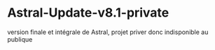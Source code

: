 # Astral-Update-v8.1-private
version finale et intégrale de Astral, projet priver donc indisponible au publique
